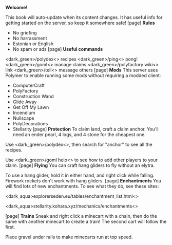 **Welcome!**

This book will auto-update when its content changes.
It has useful info for getting started on the server, so keep it somewhere safe!
[page]
**Rules**

- No griefing
- No harrassment
- Estonian or English
- No spam or ads
[page]
**Useful commands**

<dark_green>/polydex<> recipes
<dark_green>/ping<> pong!
<dark_green>/goml<> manage claims
<dark_green>/polyfactory wiki<> link
<dark_green>/tell<> message others
[page]
**Mods**
This server uses Polymer to enable running some mods without requiring a modded client:

- ComputerCraft
- PolyFactory
- Construction Wand
- Glide Away
- Get Off My Lawn
- Incendium
- Nullscape
- PolyDecorations
- Stellarity
[page]
**Protection**
To claim land, craft a claim anchor. You'll need an ender pearl, 4 logs, and 4 stone for the cheapest one.

Use <dark_green>/polydex<>, then search for "anchor" to see all the recipes.

Use <dark_green>/goml help<> to see how to add other players to your claim.
[page]
**Flying**
You can craft hang gliders to fly without an elytra.

To use a hang glider, hold it in either hand, and right click while falling. Firework rockets don't work with hang gliders.
[page]
**Enchantments**
You will find lots of new enchantments. To see what they do, see these sites:

<dark_aqua>explorerseden.eu/tables/enchantment\_list.html<>

<dark_aqua>stellarity.kohara.xyz/mechanics/enchantments<>

[page]
**Trains**
Sneak and right click a minecart with a chain, then do the same with another minecart to create a train! The second cart will follow the first.

Place gravel under rails to make minecarts run at top speed.
